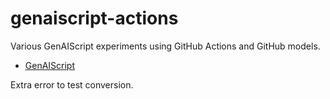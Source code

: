 # genaiscript-actions

Various GenAIScript experiments using GitHub Actions and GitHub models.

- [GenAIScript](https://microsoft.github.io/genaiscript)

Extra error to test conversion.